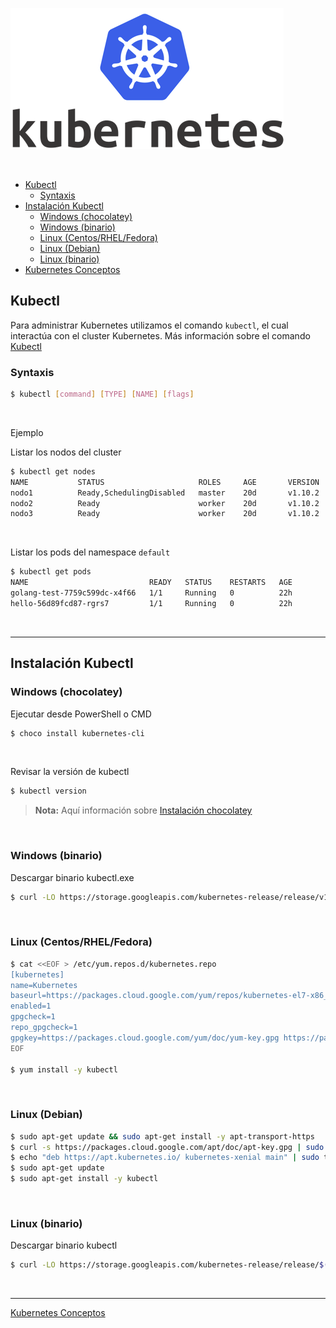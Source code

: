 ![kubernetes](images/kubernetes.png)

<br>

- [Kubectl](#kubectl)
  - [Syntaxis](#syntaxis)
- [Instalación Kubectl](#instalacion-kubectl)
  - [Windows (chocolatey)](#windows-chocolatey)
  - [Windows (binario)](#windows-binario)
  - [Linux (Centos/RHEL/Fedora)](#linux-centosrhelfedora)
  - [Linux (Debian)](#linux-debian)
  - [Linux (binario)](#linux-binario)
- [Kubernetes Conceptos](/Conceptos.md)

## Kubectl

Para administrar Kubernetes utilizamos el comando `kubectl`, el cual interactúa con el cluster Kubernetes.
Más información sobre el comando [Kubectl](https://kubernetes.io/docs/reference/generated/kubectl/kubectl-commands)

### Syntaxis

```sh
$ kubectl [command] [TYPE] [NAME] [flags]
```
<br>

Ejemplo

Listar los nodos del cluster

```sh
$ kubectl get nodes
NAME           STATUS                     ROLES     AGE       VERSION
nodo1          Ready,SchedulingDisabled   master    20d       v1.10.2
nodo2          Ready                      worker    20d       v1.10.2
nodo3          Ready                      worker    20d       v1.10.2
```

<br>

Listar los pods del namespace `default`

```sh
$ kubectl get pods
NAME                           READY   STATUS    RESTARTS   AGE
golang-test-7759c599dc-x4f66   1/1     Running   0          22h
hello-56d89fcd87-rgrs7         1/1     Running   0          22h
```

<br>

---

## Instalación Kubectl

### Windows (chocolatey)

Ejecutar desde PowerShell o CMD

```sh
$ choco install kubernetes-cli
```

<br>

Revisar la versión de kubectl

```sh
$ kubectl version
```
>**Nota:** Aquí información sobre [Instalación chocolatey](https://chocolatey.org/install)

<br>

### Windows (binario)

Descargar binario kubectl.exe

```sh
$ curl -LO https://storage.googleapis.com/kubernetes-release/release/v1.14.0/bin/windows/amd64/kubectl.exe
```

<br>

### Linux (Centos/RHEL/Fedora)

```sh
$ cat <<EOF > /etc/yum.repos.d/kubernetes.repo
[kubernetes]
name=Kubernetes
baseurl=https://packages.cloud.google.com/yum/repos/kubernetes-el7-x86_64
enabled=1
gpgcheck=1
repo_gpgcheck=1
gpgkey=https://packages.cloud.google.com/yum/doc/yum-key.gpg https://packages.cloud.google.com/yum/doc/rpm-package-key.gpg
EOF

$ yum install -y kubectl
```

<br>

### Linux (Debian)

```sh
$ sudo apt-get update && sudo apt-get install -y apt-transport-https
$ curl -s https://packages.cloud.google.com/apt/doc/apt-key.gpg | sudo apt-key add -
$ echo "deb https://apt.kubernetes.io/ kubernetes-xenial main" | sudo tee -a /etc/apt/sources.list.d/kubernetes.list
$ sudo apt-get update
$ sudo apt-get install -y kubectl
```

<br>

### Linux (binario)

Descargar binario kubectl

```sh
$ curl -LO https://storage.googleapis.com/kubernetes-release/release/$(curl -s https://storage.googleapis.com/kubernetes-release/release/stable.txt)/bin/linux/amd64/kubectl
```

<br>

---

[Kubernetes Conceptos](/Conceptos.md)